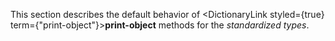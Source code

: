  



This section describes the default behavior of <DictionaryLink styled={true} term={"print-object"}><b>print-object</b></DictionaryLink> methods for the *standardized types*.
 